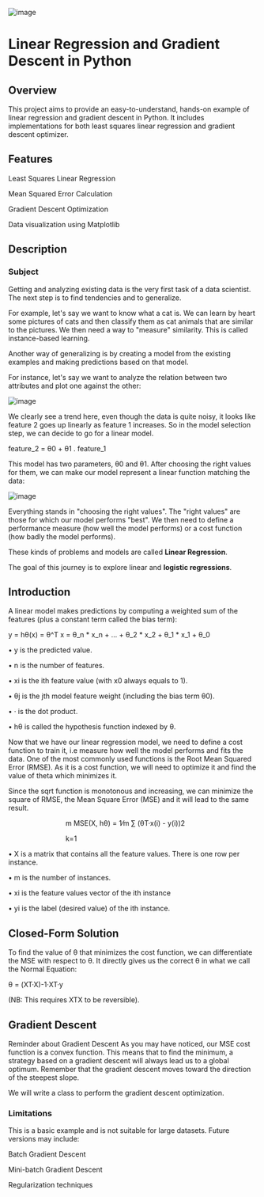 ![image](https://storage.googleapis.com/qwasar-public/track-ds/linear_points_regressed.png)
# Linear Regression and Gradient Descent in Python

## Overview

This project aims to provide an easy-to-understand, hands-on example of linear regression and gradient descent in Python. It includes implementations for both least squares linear regression and gradient descent optimizer.

## Features

Least Squares Linear Regression

Mean Squared Error Calculation

Gradient Descent Optimization

Data visualization using Matplotlib


## Description

### Subject

Getting and analyzing existing data is the very first task of a data scientist.
The next step is to find tendencies and to generalize.

For example, let's say we want to know what a cat is. We can learn by heart some pictures of cats and then classify them as cat animals that are similar to the pictures.
We then need a way to "measure" similarity. This is called instance-based learning.

Another way of generalizing is by creating a model from the existing examples and making predictions based on that model.

For instance, let's say we want to analyze the relation between two attributes and plot one against the other:

![image](https://storage.googleapis.com/qwasar-public/track-ds/linear_points_nude.png)

We clearly see a trend here, even though the data is quite noisy, it looks like feature 2 goes up linearly as feature 1 increases.
So in the model selection step, we can decide to go for a linear model.

feature_2 = θ0 + θ1 . feature_1

This model has two parameters, θ0 and θ1. After choosing the right values for them, we can make our model represent a linear function matching the data:

![image](https://storage.googleapis.com/qwasar-public/track-ds/linear_points_regressed.png)

Everything stands in "choosing the right values". The "right values" are those for which our model performs "best".
We then need to define a performance measure (how well the model performs) or a cost function (how badly the model performs).

These kinds of problems and models are called **Linear Regression**.

The goal of this journey is to explore linear and **logistic regressions**.


## Introduction

A linear model makes predictions by computing a weighted sum of the features (plus a constant term called the bias term):

y = hθ(x) = θ^T x = θ_n * x_n + ... + θ_2 * x_2 + θ_1 * x_1 + θ_0

• y is the predicted value.

• n is the number of features.

• xi is the ith feature value (with x0 always equals to 1).

• θj is the jth model feature weight (including the bias term θ0).

• · is the dot product.

• hθ is called the hypothesis function indexed by θ.

Now that we have our linear regression model, we need to define a cost function to train it, i.e measure how well the model performs and fits the data.
One of the most commonly used functions is the Root Mean Squared Error (RMSE). As it is a cost function, we will need to optimize it and find the value
of theta which minimizes it.

Since the sqrt function is monotonous and increasing, we can minimize the square of RMSE, the Mean Square Error (MSE) and it will lead to the same result.


         m
MSE(X, hθ) =   1⁄m ∑ (θT·x(i) - y(i))2

         k=1

• X is a matrix that contains all the feature values. There is one row per instance.

• m is the number of instances.

• xi is the feature values vector of the ith instance

• yi is the label (desired value) of the ith instance.

## Closed-Form Solution

To find the value of θ that minimizes the cost function, we can differentiate the MSE with respect to θ.
It directly gives us the correct θ in what we call the Normal Equation:

θ = (XT·X)-1·XT·y

(NB: This requires XTX to be reversible).

## Gradient Descent


Reminder about Gradient Descent
As you may have noticed, our MSE cost function is a convex function. This means that to find the minimum, a strategy based on a gradient descent
will always lead us to a global optimum. Remember that the gradient descent moves toward the direction of the steepest slope.

We will write a class to perform the gradient descent optimization.


### Limitations

This is a basic example and is not suitable for large datasets. Future versions may include:

Batch Gradient Descent

Mini-batch Gradient Descent

Regularization techniques


